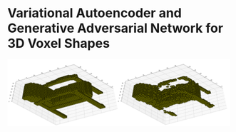 # Variational Autoencoder and Generative Adversarial Network for 3D Voxel Shapes

<img src="Readme_Images/Vaegan_Comparison_1.png" width="500">
